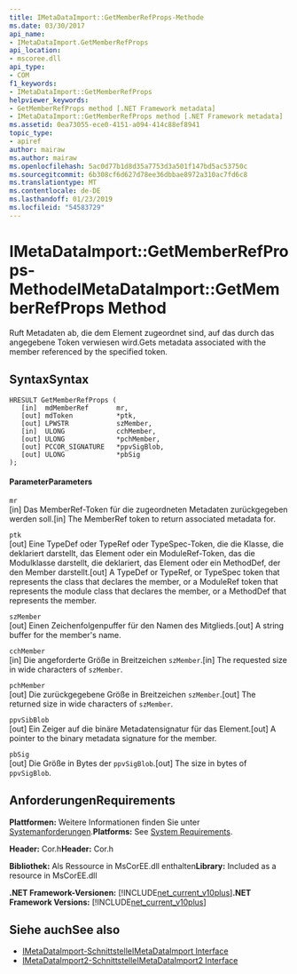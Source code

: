 ```yaml
---
title: IMetaDataImport::GetMemberRefProps-Methode
ms.date: 03/30/2017
api_name:
- IMetaDataImport.GetMemberRefProps
api_location:
- mscoree.dll
api_type:
- COM
f1_keywords:
- IMetaDataImport::GetMemberRefProps
helpviewer_keywords:
- GetMemberRefProps method [.NET Framework metadata]
- IMetaDataImport::GetMemberRefProps method [.NET Framework metadata]
ms.assetid: 0ea73055-ece0-4151-a094-414c88ef8941
topic_type:
- apiref
author: mairaw
ms.author: mairaw
ms.openlocfilehash: 5ac0d77b1d8d35a7753d3a501f147bd5ac53750c
ms.sourcegitcommit: 6b308cf6d627d78ee36dbbae8972a310ac7fd6c8
ms.translationtype: MT
ms.contentlocale: de-DE
ms.lasthandoff: 01/23/2019
ms.locfileid: "54583729"
---
```

# <a name="imetadataimportgetmemberrefprops-method"></a><span data-ttu-id="e64ec-102">IMetaDataImport::GetMemberRefProps-Methode</span><span class="sxs-lookup"><span data-stu-id="e64ec-102">IMetaDataImport::GetMemberRefProps Method</span></span>
<span data-ttu-id="e64ec-103">Ruft Metadaten ab, die dem Element zugeordnet sind, auf das durch das angegebene Token verwiesen wird.</span><span class="sxs-lookup"><span data-stu-id="e64ec-103">Gets metadata associated with the member referenced by the specified token.</span></span>  
  
## <a name="syntax"></a><span data-ttu-id="e64ec-104">Syntax</span><span class="sxs-lookup"><span data-stu-id="e64ec-104">Syntax</span></span>  
  
```  
HRESULT GetMemberRefProps (  
   [in]  mdMemberRef       mr,   
   [out] mdToken           *ptk,   
   [out] LPWSTR            szMember,   
   [in]  ULONG             cchMember,   
   [out] ULONG             *pchMember,   
   [out] PCCOR_SIGNATURE   *ppvSigBlob,   
   [out] ULONG             *pbSig   
);  
```  
  
#### <a name="parameters"></a><span data-ttu-id="e64ec-105">Parameter</span><span class="sxs-lookup"><span data-stu-id="e64ec-105">Parameters</span></span>  
 `mr`  
 <span data-ttu-id="e64ec-106">[in] Das MemberRef-Token für die zugeordneten Metadaten zurückgegeben werden soll.</span><span class="sxs-lookup"><span data-stu-id="e64ec-106">[in] The MemberRef token to return associated metadata for.</span></span>  
  
 `ptk`  
 <span data-ttu-id="e64ec-107">[out] Eine TypeDef oder TypeRef oder TypeSpec-Token, die die Klasse, die deklariert darstellt, das Element oder ein ModuleRef-Token, das die Modulklasse darstellt, die deklariert, das Element oder ein MethodDef, der den Member darstellt.</span><span class="sxs-lookup"><span data-stu-id="e64ec-107">[out] A TypeDef or TypeRef, or TypeSpec token that represents the class that declares the member, or a ModuleRef token that represents the module class that declares the member, or a MethodDef that represents the member.</span></span>  
  
 `szMember`  
 <span data-ttu-id="e64ec-108">[out] Einen Zeichenfolgenpuffer für den Namen des Mitglieds.</span><span class="sxs-lookup"><span data-stu-id="e64ec-108">[out] A string buffer for the member's name.</span></span>  
  
 `cchMember`  
 <span data-ttu-id="e64ec-109">[in] Die angeforderte Größe in Breitzeichen `szMember`.</span><span class="sxs-lookup"><span data-stu-id="e64ec-109">[in] The requested size in wide characters of `szMember`.</span></span>  
  
 `pchMember`  
 <span data-ttu-id="e64ec-110">[out] Die zurückgegebene Größe in Breitzeichen `szMember`.</span><span class="sxs-lookup"><span data-stu-id="e64ec-110">[out] The returned size in wide characters of `szMember`.</span></span>  
  
 `ppvSibBlob`  
 <span data-ttu-id="e64ec-111">[out] Ein Zeiger auf die binäre Metadatensignatur für das Element.</span><span class="sxs-lookup"><span data-stu-id="e64ec-111">[out] A pointer to the binary metadata signature for the member.</span></span>  
  
 `pbSig`  
 <span data-ttu-id="e64ec-112">[out] Die Größe in Bytes der `ppvSigBlob`.</span><span class="sxs-lookup"><span data-stu-id="e64ec-112">[out] The size in bytes of `ppvSigBlob`.</span></span>  
  
## <a name="requirements"></a><span data-ttu-id="e64ec-113">Anforderungen</span><span class="sxs-lookup"><span data-stu-id="e64ec-113">Requirements</span></span>  
 <span data-ttu-id="e64ec-114">**Plattformen:** Weitere Informationen finden Sie unter [Systemanforderungen](../../../../docs/framework/get-started/system-requirements.md).</span><span class="sxs-lookup"><span data-stu-id="e64ec-114">**Platforms:** See [System Requirements](../../../../docs/framework/get-started/system-requirements.md).</span></span>  
  
 <span data-ttu-id="e64ec-115">**Header:** Cor.h</span><span class="sxs-lookup"><span data-stu-id="e64ec-115">**Header:** Cor.h</span></span>  
  
 <span data-ttu-id="e64ec-116">**Bibliothek:** Als Ressource in MsCorEE.dll enthalten</span><span class="sxs-lookup"><span data-stu-id="e64ec-116">**Library:** Included as a resource in MsCorEE.dll</span></span>  
  
 <span data-ttu-id="e64ec-117">**.NET Framework-Versionen:** [!INCLUDE[net_current_v10plus](../../../../includes/net-current-v10plus-md.md)]</span><span class="sxs-lookup"><span data-stu-id="e64ec-117">**.NET Framework Versions:** [!INCLUDE[net_current_v10plus](../../../../includes/net-current-v10plus-md.md)]</span></span>  
  
## <a name="see-also"></a><span data-ttu-id="e64ec-118">Siehe auch</span><span class="sxs-lookup"><span data-stu-id="e64ec-118">See also</span></span>
- [<span data-ttu-id="e64ec-119">IMetaDataImport-Schnittstelle</span><span class="sxs-lookup"><span data-stu-id="e64ec-119">IMetaDataImport Interface</span></span>](../../../../docs/framework/unmanaged-api/metadata/imetadataimport-interface.md)
- [<span data-ttu-id="e64ec-120">IMetaDataImport2-Schnittstelle</span><span class="sxs-lookup"><span data-stu-id="e64ec-120">IMetaDataImport2 Interface</span></span>](../../../../docs/framework/unmanaged-api/metadata/imetadataimport2-interface.md)

